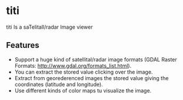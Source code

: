 titi
====

titi Is a saTelitall/radar Image viewer

## Features

* Support a huge kind of satellital/radar image formats (GDAL Raster Formats: http://www.gdal.org/formats_list.html).
* You can extract the stored value clicking over the image.
* Extract from georederenced images the stored value giving the coordinates (latitude and longitude).
* Use different kinds of color maps tu visualize the image.
